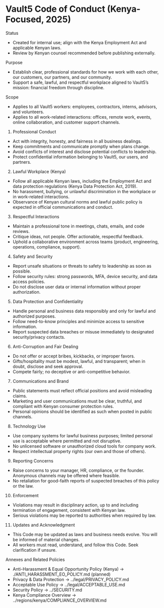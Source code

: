 # Vault5 Code of Conduct (Kenya-Focused, 2025)

Status
- Created for internal use; align with the Kenya Employment Act and applicable Kenyan laws.
- Review by Kenyan counsel recommended before publishing externally.

Purpose
- Establish clear, professional standards for how we work with each other, our customers, our partners, and our community.
- Support a safe, lawful, and respectful workplace aligned to Vault5’s mission: financial freedom through discipline.

Scope
- Applies to all Vault5 workers: employees, contractors, interns, advisors, and volunteers.
- Applies to all work-related interactions: offices, remote work, events, online collaboration, and customer support channels.

1) Professional Conduct
- Act with integrity, honesty, and fairness in all business dealings.
- Keep commitments and communicate promptly when plans change.
- Avoid conflicts of interest and disclose potential conflicts to leadership.
- Protect confidential information belonging to Vault5, our users, and partners.

2) Lawful Workplace (Kenya)
- Follow all applicable Kenyan laws, including the Employment Act and data protection regulations (Kenya Data Protection Act, 2019).
- No harassment, bullying, or unlawful discrimination in the workplace or in work-related interactions.
- Observance of Kenyan cultural norms and lawful public policy is expected in official communications and conduct.

3) Respectful Interactions
- Maintain a professional tone in meetings, chats, emails, and code reviews.
- Critique ideas, not people. Offer actionable, respectful feedback.
- Uphold a collaborative environment across teams (product, engineering, operations, compliance, support).

4) Safety and Security
- Report unsafe situations or threats to safety to leadership as soon as possible.
- Follow security rules: strong passwords, MFA, device security, and data access policies.
- Do not disclose user data or internal information without proper authorization.

5) Data Protection and Confidentiality
- Handle personal and business data responsibly and only for lawful and authorized purposes.
- Follow need-to-know principles and minimize access to sensitive information.
- Report suspected data breaches or misuse immediately to designated security/privacy contacts.

6) Anti-Corruption and Fair Dealing
- Do not offer or accept bribes, kickbacks, or improper favors.
- Gifts/hospitality must be modest, lawful, and transparent; when in doubt, disclose and seek approval.
- Compete fairly; no deceptive or anti-competitive behavior.

7) Communications and Brand
- Public statements must reflect official positions and avoid misleading claims.
- Marketing and user communications must be clear, truthful, and compliant with Kenyan consumer protection rules.
- Personal opinions should be identified as such when posted in public channels.

8) Technology Use
- Use company systems for lawful business purposes; limited personal use is acceptable where permitted and not disruptive.
- No unlicensed software or unauthorized cloud tools for company work.
- Respect intellectual property rights (our own and those of others).

9) Reporting Concerns
- Raise concerns to your manager, HR, compliance, or the founder. Anonymous channels may be offered where feasible.
- No retaliation for good-faith reports of suspected breaches of this policy or the law.

10) Enforcement
- Violations may result in disciplinary action, up to and including termination of engagement, consistent with Kenyan law.
- Serious violations may be reported to authorities when required by law.

11) Updates and Acknowledgment
- This Code may be updated as laws and business needs evolve. You will be informed of material changes.
- All workers must read, understand, and follow this Code. Seek clarification if unsure.

Annexes and Related Policies
- Anti-Harassment & Equal Opportunity Policy (Kenya) → ./ANTI_HARASSMENT_EO_POLICY.md (planned)
- Privacy & Data Protection → ../legal/PRIVACY_POLICY.md
- Acceptable Use Policy → ../legal/ACCEPTABLE_USE.md
- Security Policy → ../SECURITY.md
- Kenya Compliance Overview → ../regions/kenya/COMPLIANCE_OVERVIEW.md